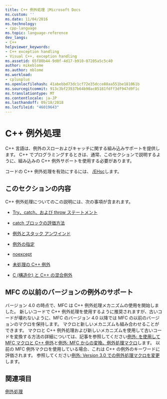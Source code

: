 ```yaml
---
title: C++ 例外処理 |Microsoft Docs
ms.custom: ''
ms.date: 11/04/2016
ms.technology:
- cpp-language
ms.topic: language-reference
dev_langs:
- C++
helpviewer_keywords:
- C++ exception handling
- Visual C++, exception handling
ms.assetid: 65f80b44-9d0f-4d17-b910-07205a5c5c40
author: mikeblome
ms.author: mblome
ms.workload:
- cplusplus
ms.openlocfilehash: 41abebbd73dc1cf72e35dcce88aa551be181061b
ms.sourcegitcommit: 913c3bf23937b64b90ac05181fdff3df947d9f1c
ms.translationtype: MT
ms.contentlocale: ja-JP
ms.lasthandoff: 09/18/2018
ms.locfileid: "46019643"
---
```

# <a name="c-exception-handling"></a>C++ 例外処理

C++ 言語は、例外のスローおよびキャッチに関する組み込みサポートを提供します。 C++ でプログラミングするときは、通常、このセクションで説明するように、組み込みの C++ 例外サポートを使用する必要があります。

コードの C++ 例外処理を有効にするには、 [/EHsc](../build/reference/eh-exception-handling-model.md)します。

## <a name="in-this-section"></a>このセクションの内容

C++ 例外処理についてのこの説明には、次の事項が含まれます。

- [Try、catch、および throw ステートメント](../cpp/try-throw-and-catch-statements-cpp.md)

- [catch ブロックの評価方法](../cpp/how-catch-blocks-are-evaluated-cpp.md)

- [例外とスタック アンワインド](../cpp/exceptions-and-stack-unwinding-in-cpp.md)

- [例外の指定](../cpp/exception-specifications-throw-cpp.md)

- [noexcept](../cpp/noexcept-cpp.md)

- [未処理の C++ 例外](../cpp/unhandled-cpp-exceptions.md)

- [C (構造化) と C++ の混合例外](../cpp/mixing-c-structured-and-cpp-exceptions.md)

## <a name="support-for-earlier-mfc-exceptions"></a>MFC の以前のバージョンの例外のサポート

バージョン 4.0 の時点で、MFC は C++ 例外処理メカニズムの使用を開始しました。 新しいコードで C++ 例外処理を使用するように推奨されますが、古いコードが壊れないように、MFC のバージョン 4.0 以降では MFC の以前のバージョンのマクロを保持します。 マクロと新しいメカニズムも組み合わせることができます。 マクロと C++ 例外処理および新しいメカニズムを使用して古いコードを変換する方法の詳細については、記事を参照してください[例外: を使用して MFC マクロと C++ 例外](../mfc/exceptions-using-mfc-macros-and-cpp-exceptions.md)と[例外: MFC からの変換。例外処理マクロ](../mfc/exceptions-converting-from-mfc-exception-macros.md)します。 以前の MFC 例外マクロを使用している場合、これは C++ の例外のキーワードに評価されます。 参照してください[例外: Version 3.0 での例外処理マクロを変更](../mfc/exceptions-changes-to-exception-macros-in-version-3-0.md)します。

## <a name="see-also"></a>関連項目

[例外処理](../cpp/exception-handling-in-visual-cpp.md)